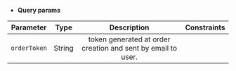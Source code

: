 * **Query params**

| Parameter | Type | Description | Constraints |  
| :-------: | :--: | :---------: | :---------: |  
| `orderToken` | String | token generated at order creation and sent by email to user. |  |  
